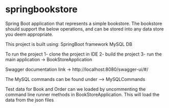 # springbookstore

Spring Boot application that represents a simple bookstore. The bookstore should support the below operations, and can be stored into any data store you deem appropriate.

This project is built using:
SpringBoot framework
MySQL DB

To run the project
1- clone the project in IDE
2- build the project 
3- run the main application -> BookStoreApplication

Swagger documentation link -> http://localhost:8080/swagger-ui/#/

The MySQL commands can be found under --> MySQLCommands

Test data for Book and Order can we loaded by uncommenting the command line runner methods in BookStoreApplication. This will load the data from the json files


